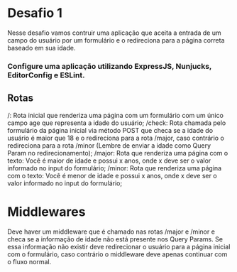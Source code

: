 <h1>Desafio 1</h1>
<p>
Nesse desafio vamos contruir uma aplicação que aceita a entrada de um campo do usuário por um formulário e o redireciona para a página correta baseado em sua idade.
</p>

<h3>Configure uma aplicação utilizando ExpressJS, Nunjucks, EditorConfig e ESLint.</h3>

<h2>Rotas</h2>
<p>/: Rota inicial que renderiza uma página com um formulário com um único campo age que representa a idade do usuário;
/check: Rota chamada pelo formulário da página inicial via método POST que checa se a idade do usuário é maior que 18 e o redireciona para a rota /major, caso contrário o redireciona para a rota /minor (Lembre de enviar a idade como Query Param no redirecionamento);
/major: Rota que renderiza uma página com o texto: Você é maior de idade e possui x anos, onde x deve ser o valor informado no input do formulário;
/minor: Rota que renderiza uma página com o texto: Você é menor de idade e possui x anos, onde x deve ser o valor informado no input do formulário;</p>

<h1>Middlewares</h1>
<p>
Deve haver um middleware que é chamado nas rotas /major e /minor e checa se a informação de idade não está presente nos Query Params. Se essa informação não existir deve redirecionar o usuário para a página inicial com o formulário, caso contrário o middleware deve apenas continuar com o fluxo normal.
</p>

